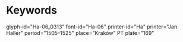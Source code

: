 # Keywords
glyph-id="Ha-06_0313"
font-id="Ha-06"
printer-id="Ha"
printer="Jan Haller"
period="1505–1525"
place="Kraków"
PT plate="169"
